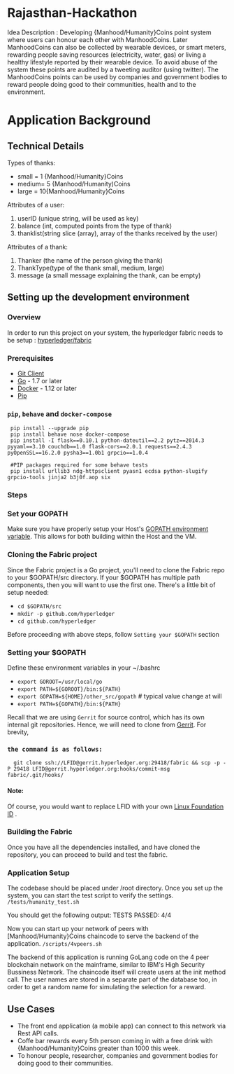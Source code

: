 # Rajasthan-Hackathon

Idea Description : 
Developing {Manhood/Humanity}Coins point system where users can honour each other with ManhoodCoins. Later ManhoodCoins can also be collected by wearable devices, or smart meters, rewarding people saving resources (electricity, water, gas) or living a healthy lifestyle reported by their wearable device. To avoid abuse of the system these points are audited by a tweeting auditor (using twitter). The ManhoodCoins points can be used by companies and government bodies to reward people doing good to their communities, health and to the environment.

# Application Background

## Technical Details

Types of thanks:
  - small = 1 {Manhood/Humanity}Coins
  - medium= 5 {Manhood/Humanity)Coins
  - large = 10{Manhood/Humanity}Coins
  
Attributes of a user:
  1. userID   (unique string, will be used as key)
  2. balance  (int, computed points from the type of thank)
  3. thanklist(string slice (array), array of the thanks received by the user)
  
Attributes of a thank:
  1. Thanker  (the name of the person giving the thank)
  2. ThankType(type of the thank small, medium, large)
  3. message  (a small message explaining the thank, can be empty)
  
## Setting up the development environment 

### Overview

In order to run this project on your system, the hyperledger fabric needs to be setup : [hyperledger/fabric](https://github.com/hyperledger/fabric)

### Prerequisites

  - [Git Client](https://git-scm.com/downloads)
  - [Go](https://golang.org/) - 1.7 or later
  - [Docker](https://www.docker.com/products/overview) - 1.12 or later
  - [Pip](https://pip.pypa.io/en/stable/installing/)
  

### `pip`, `behave` and `docker-compose`
     pip install --upgrade pip
     pip install behave nose docker-compose
     pip install -I flask==0.10.1 python-dateutil==2.2 pytz==2014.3 pyyaml==3.10 couchdb==1.0 flask-cors==2.0.1 requests==2.4.3 pyOpenSSL==16.2.0 pysha3==1.0b1 grpcio==1.0.4
     
     #PIP packages required for some behave tests
     pip install urllib3 ndg-httpsclient pyasn1 ecdsa python-slugify grpcio-tools jinja2 b3j0f.aop six
     
### Steps

### Set your GOPATH
Make sure you have properly setup your Host's [GOPATH environment variable](https://github.com/golang/go/wiki/GOPATH). This allows for both building within the Host and the VM.

### Cloning the Fabric project
Since the Fabric project is a Go project, you'll need to clone the Fabric repo to your $GOPATH/src directory. If your $GOPATH has multiple path components, then you will want to use the first one. There's a little bit of setup needed:
   - `cd $GOPATH/src`
   - `mkdir -p github.com/hyperledger`
   - `cd github.com/hyperledger`

Before proceeding with above steps, follow `Setting your $GOPATH` section

  ### Setting your $GOPATH
  Define these environment variables in your ~/.bashrc
   -  `export GOROOT=/usr/local/go`
   -  `export PATH=${GOROOT}/bin:${PATH}`
   -  `export GOPATH=${HOME}/other_src/gopath`  # typical value change at will
   -  `export PATH=${GOPATH}/bin:${PATH}`
   
Recall that we are using `Gerrit` for source control, which has its own internal git repositories. Hence, we will need to clone from [Gerrit](https://github.com/hyperledger/fabric/blob/master/docs/source/Gerrit/gerrit.md#Working-with-a-local-clone-of-the-repository). For brevity, 
### `the command is as follows:`
      git clone ssh://LFID@gerrit.hyperledger.org:29418/fabric && scp -p -P 29418 LFID@gerrit.hyperledger.org:hooks/commit-msg fabric/.git/hooks/

#### Note:
Of course, you would want to replace LFID with your own [Linux Foundation ID](https://identity.linuxfoundation.org) .

### Building the Fabric
Once you have all the dependencies installed, and have cloned the repository, you can proceed to build and test the fabric.

### Application Setup

The codebase should be placed under /root directory. Once you set up the system, you can start the test script to verify the settings. `/tests/humanity_test.sh`

You should get the following output: TESTS PASSED: 4/4

Now you can start up your network of peers with [Manhood/Humanity}Coins chaincode to serve the backend of the application. `/scripts/4vpeers.sh`

The backend of this application is running GoLang code on the 4 peer blockchain network on the mainframe, similar to IBM's High Security Bussiness Network. The chaincode itself will create users at the init method call. The user names are stored in a separate part of the database too, in order to get a random name for simulating the selection for a reward.

## Use Cases 
  - The front end application (a mobile app) can connect to this network via Rest API calls.
  - Coffe bar rewards every 5th person coming in with a free drink with {Manhood/Humanity}Coins greater than 1000 this week.
  - To honour people, researcher, companies and government bodies for doing good to their communities.
